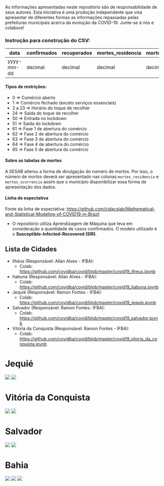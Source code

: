 As informações apresentadas neste repositório são de responsabilidade de seus autores. Esta iniciativa é uma produção independente que visa apresentar de diferentes formas as informações repassadas pelas prefeituras municipais acerca da evolução da COVID-19. Junte-se à nós e colabore!

### Instrução para construção do CSV:   

| data | confirmados | recuperados | mortes_residencia | mortes_ocorrencia | restricao |  
| --- | --- | --- | --- | --- | --- |  
| yyyy-mm-dd | decimal | decimal | decimal | decimal | ver tipos abaixo |  

#### Tipos de restrições:
- 0 => Comércio aberto
- 1 => Comércio fechado (exceto serviços essenciais)
- 2 a 23 => Horário do toque de recolher
- 24 => Saída do toque de recolher
- 50 => Entrada no lockdown
- 51 => Saída do lockdown
- 61 => Fase 1 de abertura do comércio
- 62 => Fase 2 de abertura do comércio
- 63 => Fase 3 de abertura do comércio
- 64 => Fase 4 de abertura do comércio
- 65 => Fase 5 de abertura do comércio

#### Sobre as tabelas de mortes
A SESAB alterou a forma de divulgação do número de mortos. Por isso, o número de mortos deverá ser apresentado nas colunas `mortes_residencia` e `mortes_ocorrencia` assim que o município disponibilizar essa forma de apresentação dos dados.

#### Linha de expectativa
Fonte da linha de expectativa: https://github.com/cidacslab/Mathematical-and-Statistical-Modeling-of-COVID19-in-Brazil
- O repositório utiliza Aprendizagem de Máquina que leva em consideração a quantidade de casos confirmados. O modelo utilizado é o **Susceptible-Infected-Recovered (SIR)**.

## Lista de Cidades
- Ilhéus (Responsável: Allan Alves - IFBA):
  - Colab: https://github.com/covidba/covid/blob/master/covid19_ilheus.ipynb
- Itabuna (Responsável: Allan Alves - IFBA):
  - Colab: https://github.com/covidba/covid/blob/master/covid19_itabuna.ipynb
- Jequié (Responsável: Ramon Fontes - IFBA): 
  - Colab: https://github.com/covidba/covid/blob/master/covid19_jequie.ipynb
- Salvador (Responsável: Ramon Fontes- IFBA):
  - Colab: https://github.com/covidba/covid/blob/master/covid19_salvador.ipynb
- Vitória da Conquista (Responsável: Ramon Fontes - IFBA): 
  - Colab: https://github.com/covidba/covid/blob/master/covid19_vitoria_da_conquista.ipynb


# Jequié  
![](https://drive.google.com/uc?export=view&id=1--7gWAbvW57H4hPYLVNNDfe1liSJMdGQ)
![](https://drive.google.com/uc?export=view&id=1-4ajTz45wsrtxxV-JPjSK0JCx51cdE8P)

# Vitória da Conquista
![](https://drive.google.com/uc?export=view&id=1-BPW6LzbxpqJyytyVgxiEQPtgEsw5Sj3)
![](https://drive.google.com/uc?export=view&id=1-HBgOUsMP-Cc0MhUlwbXQmWXrahisJK_)

# Salvador
![](https://drive.google.com/uc?export=view&id=1lfhHG3Uw49iXTS3KstmyFlR2xaFItWCI)
![](https://drive.google.com/uc?export=view&id=1-1RagKSDoxavOP4-QngCp5XxU9zMqJ6X)

# Bahia
![](https://drive.google.com/uc?export=view&id=1--s_e86HJ5OkyjnQIciFwDm7hOLWFPYH)
![](https://drive.google.com/uc?export=view&id=1--walWIG8ahzWuXSxo6ZYgh-4G1W199U)
![](https://drive.google.com/uc?export=view&id=1yssvgzc7ST5JTODHGPaxXaxJBQXDkzA_)
